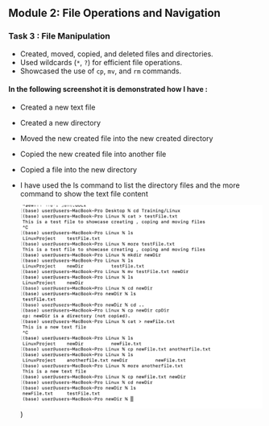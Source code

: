 ## Module 2: File Operations and Navigation
### Task 3 : File Manipulation
- Created, moved, copied, and deleted files and directories.
- Used wildcards (`*`, `?`) for efficient file operations.
- Showcased the use of `cp`, `mv`, and `rm` commands.


#### In the following screenshot it is demonstrated how I have :
 - Created a new text file
 - Created a new directory
 - Moved the new created file into the new created directory
 - Copied the new created file into another file
 - Copied a file into the new directory
 - I have used the ls command to list the directory files and the more command to show the text file content

   ![Screenshot 1](../Screenshots/Commands.png))
